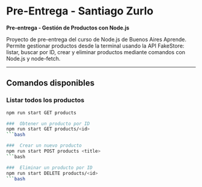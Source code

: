 # Pre-Entrega - Santiago Zurlo

**Pre-entrega - Gestión de Productos con Node.js**

Proyecto de pre-entrega del curso de Node.js de Buenos Aires Aprende.  
Permite gestionar productos desde la terminal usando la API FakeStore: listar, buscar por ID, crear y eliminar productos mediante comandos con Node.js y node-fetch.  

---

##  Comandos disponibles

###  Listar todos los productos
```bash
npm run start GET products

###  Obtener un producto por ID
npm run start GET products/<id>
```bash

###  Crear un nuevo producto
npm run start POST products <title>
```bash

###  Eliminar un producto por ID
npm run start DELETE products/<id>
```bash
